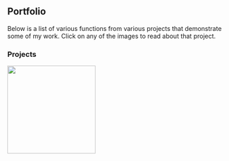 ## Portfolio

Below is a list of various functions from various projects that demonstrate some of my work. Click on any of the images to read about that project.

### Projects

[<img align="left" width="200px" height="200px" src="menu_icon_k_means.gif?raw=true"/>](k_means_classifier.md)
